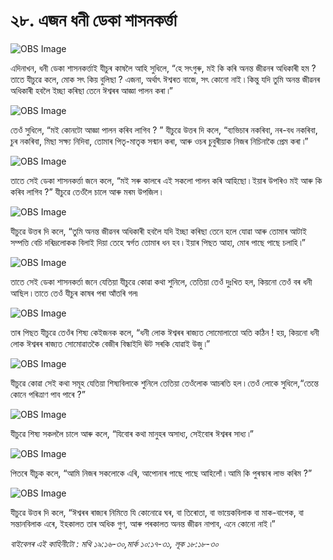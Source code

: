 # ২৮. এজন ধনী ডেকা শাসনকৰ্ত্তা 

![OBS Image](https://cdn.door43.org/obs/jpg/360px/obs-en-28-01.jpg)

এদিনাখন, ধনী ডেকা শাসনকৰ্ত্তাই যীচুৰ কাষলৈ আহি সুধিলে, “হে সৎগুৰু, মই কি কৰি অনন্ত জীৱনৰ অধিকাৰী হম ? তাতে যীচুৱে কলে, মোক সৎ কিয় বুলিছা ? এজনা, অৰ্থাৎ ঈশ্বৰত বাজে, সৎ কোনো নাই ৷ কিন্তু যদি তুমি অনন্ত জীৱনৰ অধিকাৰী হবলৈ ইচ্ছা কৰিছা তেনে ঈশ্বৰৰ আজ্ঞা পালন কৰা ৷”

![OBS Image](https://cdn.door43.org/obs/jpg/360px/obs-en-28-02.jpg)

তেওঁ সুধিলে, “মই কোনটো আজ্ঞা পালন কৰিব লাগিব ? ” যীচুৱে উত্তৰ দি কলে, “ব্যভিচাৰ নকৰিবা, নৰ-বধ নকৰিবা, চুৰ নকৰিবা, মিছা সক্ষ্য নিদিবা, তোমাৰ পিতৃ-মাতৃক সন্মান কৰা, আৰু ওচৰ চুবুৰীয়াক নিজৰ নিচিনাকৈ প্ৰেম কৰা ৷”

![OBS Image](https://cdn.door43.org/obs/jpg/360px/obs-en-28-03.jpg)

তাতে সেই ডেকা শাসনকৰ্ত্তা জনে কলে, “মই সৰু কালৰে এই সকলো পালন কৰি আহিছো ৷ ইয়াৰ উপৰিও মই আৰু কি কৰিব লাগিব ?” যীচুৱে তেওঁলৈ চালে আৰু মৰম উপজিল ৷

![OBS Image](https://cdn.door43.org/obs/jpg/360px/obs-en-28-04.jpg)

যীচুৱে উত্তৰ দি কলে, “তুমি অনন্ত জীৱনৰ অধিকাৰী হবলৈ যদি ইচ্ছা কৰিছা তেনে হলে যোৱা আৰু তোমাৰ আটাই সম্পত্তি বেচি দৰিদ্ৰলোকক বিলাই দিয়া তেহে স্বৰ্গত তোমাৰ ধন হব ৷ ইয়াৰ পিছত আহা, মোৰ পাছে পাছে চলাহি ৷”

![OBS Image](https://cdn.door43.org/obs/jpg/360px/obs-en-28-05.jpg)

তাতে সেই ডেকা শাসনকৰ্তা জনে যেতিয়া যীচুৱে কোৱা কথা শুনিলে, তেতিয়া তেওঁ দুঃখিত হল, কিয়নো তেওঁ বৰ ধনী আছিল ৷ তাতে তেওঁ যীচুৰ কাষৰ পৰা আঁতৰি গল৷ 

![OBS Image](https://cdn.door43.org/obs/jpg/360px/obs-en-28-06.jpg)

তাৰ পিছত যীচুৱে তেওঁৰ শিষ্য কেইজনক কলে, “ধনী লোক ঈশ্বৰৰ ৰাজ্যত সোমোলাতো অতি কঠিন ! হয়, কিয়নো ধনী লোক ঈশ্বৰৰ ৰাজ্যত সোমোৱাতকৈ বেজীৰ বিন্ধাইদি ঊট সৰকি যোৱাই উজু ৷”

![OBS Image](https://cdn.door43.org/obs/jpg/360px/obs-en-28-07.jpg)

যীচুৱে কোৱা সেই কথা সমূহ যেতিয়া শিষ্যবিলাকে শুনিলে তেতিয়া তেওঁলোক আচৰতি হল ৷ তেওঁ লোকে সুধিলে,“তেন্তে কোনে পৰিত্ৰাণ পাব পাৰে ?”

![OBS Image](https://cdn.door43.org/obs/jpg/360px/obs-en-28-08.jpg)

যীচুৱে শিষ্য সকললৈ চালে আৰু কলে, “যিবোৰ কথা মানুহৰ অসাধ্য, সেইবোৰ ঈশ্বৰৰ সাধ্য ৷”

![OBS Image](https://cdn.door43.org/obs/jpg/360px/obs-en-28-09.jpg)

পিতৰে যীচুক কলে, “আমি নিজৰ সকলোকে এৰি, আপোনাৰ পাছে পাছে আহিলোঁ ৷ আমি কি পুৰস্কাৰ লাভ কৰিম ?”

![OBS Image](https://cdn.door43.org/obs/jpg/360px/obs-en-28-10.jpg)

যীচুৱে উত্তৰ দি কলে, “ঈশ্বৰৰ ৰাজ্যৰ নিমিত্তে যি কোনোৱে ঘৰ, বা তিৰোতা, বা ভায়েকবিলাক বা মাক-বাপেক, বা সন্তানবিলাক এৰে, ইহকালত তাৰ অধিক গুণ, আৰু পৰকালত অনন্ত জীৱন নাপাব, এনে কোনো নাই ৷”

_বাইবেলৰ এই কাহিনীটো : মথি ১৯:১৬-৩০,মাৰ্ক ১০:১৭-৩১, লূক ১৮:১৮-৩০_

